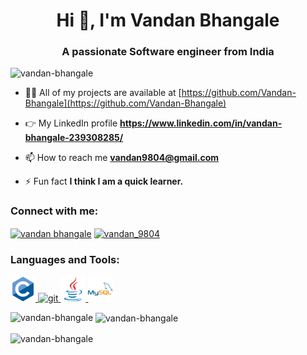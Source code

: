 <h1 align="center">Hi 👋, I'm Vandan Bhangale</h1>
<h3 align="center">A passionate Software engineer from India</h3>

<p align="left"> <img src="https://komarev.com/ghpvc/?username=vandan-bhangale&label=Profile%20views&color=0e75b6&style=flat" alt="vandan-bhangale" /> </p>

- 👨‍💻 All of my projects are available at [https://github.com/Vandan-Bhangale](https://github.com/Vandan-Bhangale)

- 👉 My LinkedIn profile **https://www.linkedin.com/in/vandan-bhangale-239308285/**

- 📫 How to reach me **vandan9804@gmail.com**

- ⚡ Fun fact **I think I am a quick learner.**

<h3 align="left">Connect with me:</h3>
<p align="left">
<a href="https://linkedin.com/in/vandan bhangale" target="blank"><img align="center" src="https://raw.githubusercontent.com/rahuldkjain/github-profile-readme-generator/master/src/images/icons/Social/linked-in-alt.svg" alt="vandan bhangale" height="30" width="40" /></a>
<a href="https://instagram.com/vandan_9804" target="blank"><img align="center" src="https://raw.githubusercontent.com/rahuldkjain/github-profile-readme-generator/master/src/images/icons/Social/instagram.svg" alt="vandan_9804" height="30" width="40" /></a>
</p>

<h3 align="left">Languages and Tools:</h3>
<p align="left"> <a href="https://www.cprogramming.com/" target="_blank" rel="noreferrer"> <img src="https://raw.githubusercontent.com/devicons/devicon/master/icons/c/c-original.svg" alt="c" width="40" height="40"/> </a> <a href="https://git-scm.com/" target="_blank" rel="noreferrer"> <img src="https://www.vectorlogo.zone/logos/git-scm/git-scm-icon.svg" alt="git" width="40" height="40"/> </a> <a href="https://www.java.com" target="_blank" rel="noreferrer"> <img src="https://raw.githubusercontent.com/devicons/devicon/master/icons/java/java-original.svg" alt="java" width="40" height="40"/> </a> <a href="https://www.mysql.com/" target="_blank" rel="noreferrer"> <img src="https://raw.githubusercontent.com/devicons/devicon/master/icons/mysql/mysql-original-wordmark.svg" alt="mysql" width="40" height="40"/> </a> </p>

<p><img align="left" src="https://github-readme-stats.vercel.app/api/top-langs?username=vandan-bhangale&show_icons=true&locale=en&layout=compact" alt="vandan-bhangale" /></p>

<p>&nbsp;<img align="center" src="https://github-readme-stats.vercel.app/api?username=vandan-bhangale&show_icons=true&locale=en" alt="vandan-bhangale" /></p>

<p><img align="center" src="https://github-readme-streak-stats.herokuapp.com/?user=vandan-bhangale&" alt="vandan-bhangale" /></p>
